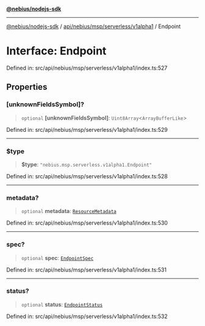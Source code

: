 [**@nebius/nodejs-sdk**](../../../../../../README.md)

***

[@nebius/nodejs-sdk](../../../../../../README.md) / [api/nebius/msp/serverless/v1alpha1](../README.md) / Endpoint

# Interface: Endpoint

Defined in: src/api/nebius/msp/serverless/v1alpha1/index.ts:527

## Properties

### \[unknownFieldsSymbol\]?

> `optional` **\[unknownFieldsSymbol\]**: `Uint8Array`\<`ArrayBufferLike`\>

Defined in: src/api/nebius/msp/serverless/v1alpha1/index.ts:529

***

### $type

> **$type**: `"nebius.msp.serverless.v1alpha1.Endpoint"`

Defined in: src/api/nebius/msp/serverless/v1alpha1/index.ts:528

***

### metadata?

> `optional` **metadata**: [`ResourceMetadata`](../../../../common/v1/interfaces/ResourceMetadata.md)

Defined in: src/api/nebius/msp/serverless/v1alpha1/index.ts:530

***

### spec?

> `optional` **spec**: [`EndpointSpec`](EndpointSpec.md)

Defined in: src/api/nebius/msp/serverless/v1alpha1/index.ts:531

***

### status?

> `optional` **status**: [`EndpointStatus`](EndpointStatus.md)

Defined in: src/api/nebius/msp/serverless/v1alpha1/index.ts:532
